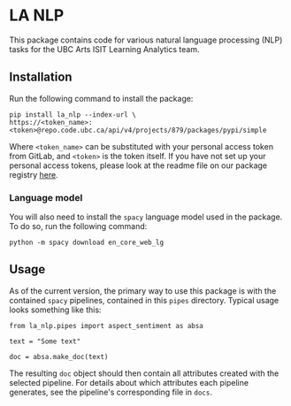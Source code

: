 # LA NLP

This package contains code for various natural language processing (NLP) tasks for the UBC Arts ISIT Learning Analytics team.

## Installation

Run the following command to install the package:

```
pip install la_nlp --index-url \
https://<token_name>:<token>@repo.code.ubc.ca/api/v4/projects/879/packages/pypi/simple
```

Where `<token_name>` can be substituted with your personal access token from GitLab, and `<token>` is the token itself. If you have not set up your personal access tokens, please look at the readme file on our package registry [here](https://repo.code.ubc.ca/arts-isit/la-team/pypi_packages).

### Language model

You will also need to install the `spacy` language model used in the package. To do so, run the following command:

```
python -m spacy download en_core_web_lg
```

## Usage

As of the current version, the primary way to use this package is with the contained `spacy` pipelines, contained in this `pipes` directory. Typical usage looks something like this:

```
from la_nlp.pipes import aspect_sentiment as absa

text = "Some text"

doc = absa.make_doc(text)
```

The resulting `doc` object should then contain all attributes created with the selected pipeline. For details about which attributes each pipeline generates, see the pipeline's corresponding file in `docs`.